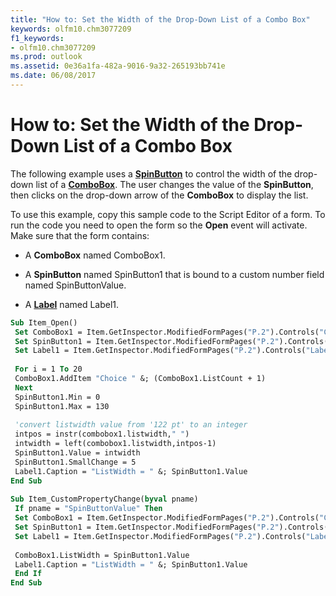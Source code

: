```yaml
---
title: "How to: Set the Width of the Drop-Down List of a Combo Box"
keywords: olfm10.chm3077209
f1_keywords:
- olfm10.chm3077209
ms.prod: outlook
ms.assetid: 0e36a1fa-482a-9016-9a32-265193bb741e
ms.date: 06/08/2017
---
```



# How to: Set the Width of the Drop-Down List of a Combo Box

The following example uses a **[SpinButton](spinbutton-object-outlook-forms-script.md)** to control the width of the drop-down list of a **[ComboBox](combobox-object-outlook-forms-script.md)**. The user changes the value of the **SpinButton**, then clicks on the drop-down arrow of the **ComboBox** to display the list.

To use this example, copy this sample code to the Script Editor of a form. To run the code you need to open the form so the **Open** event will activate. Make sure that the form contains:

- A **ComboBox** named ComboBox1.
    
- A **SpinButton** named SpinButton1 that is bound to a custom number field named SpinButtonValue.
    
- A **[Label](label-object-outlook-forms-script.md)** named Label1.
    



```vb
Sub Item_Open() 
 Set ComboBox1 = Item.GetInspector.ModifiedFormPages("P.2").Controls("ComboBox1") 
 Set SpinButton1 = Item.GetInspector.ModifiedFormPages("P.2").Controls("SpinButton1") 
 Set Label1 = Item.GetInspector.ModifiedFormPages("P.2").Controls("Label1") 
 
 For i = 1 To 20 
 ComboBox1.AddItem "Choice " &; (ComboBox1.ListCount + 1) 
 Next 
 SpinButton1.Min = 0 
 SpinButton1.Max = 130 
 
 'convert listwidth value from '122 pt' to an integer 
 intpos = instr(combobox1.listwidth," ") 
 intwidth = left(combobox1.listwidth,intpos-1) 
 SpinButton1.Value = intwidth 
 SpinButton1.SmallChange = 5 
 Label1.Caption = "ListWidth = " &; SpinButton1.Value 
End Sub 
 
Sub Item_CustomPropertyChange(byval pname) 
 If pname = "SpinButtonValue" Then 
 Set ComboBox1 = Item.GetInspector.ModifiedFormPages("P.2").Controls("ComboBox1") 
 Set SpinButton1 = Item.GetInspector.ModifiedFormPages("P.2").Controls("SpinButton1") 
 Set Label1 = Item.GetInspector.ModifiedFormPages("P.2").Controls("Label1") 
 
 ComboBox1.ListWidth = SpinButton1.Value 
 Label1.Caption = "ListWidth = " &; SpinButton1.Value 
 End If 
End Sub
```


